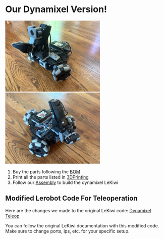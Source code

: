# Our Dynamixel Version!

<img src="../media/assembly_imgs/IMG_9252.jpg" width="300" /> <img src="../media/assembly_imgs/IMG_9256.jpg" width="300" /> 



1. Buy the parts following the [BOM](BOM.md)
2. Print all the parts listed in [3DPrinting](3DPrinting.md)
3. Follow our [Assembly](Assembly.md) to build the dynamixel LeKiwi

## Modified Lerobot Code For Teleoperation 

Here are the changes we made to the original LeKiwi code: [Dynamixel Teleop](https://github.com/SIGRobotics-UIUC/lerobot/commit/cc4adff50d33ef14ab579abfe554689732d0e5e5)

You can follow the original LeKiwi documentation with this modified code. Make sure to change ports, ips, etc. for your specific setup.
